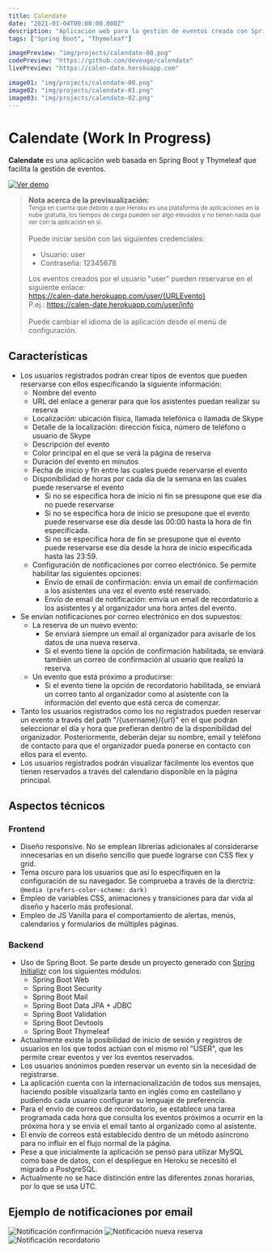 ```yaml
---
title: Calendate
date: "2021-01-04T00:00:00.000Z"
description: "Aplicación web para la gestión de eventos creada con Spring Boot y Thymeleaf. (WIP)"
tags: ["Spring Boot", "Thymeleaf"]

imagePreview: "img/projects/calendate-00.png"
codePreview: "https://github.com/deveuge/calendate"
livePreview: "https://calen-date.herokuapp.com"

image01: "img/projects/calendate-00.png"
image02: "img/projects/calendate-01.png"
image03: "img/projects/calendate-02.png"
---
```


# Calendate (Work In Progress)
**Calendate** es una aplicación web basada en Spring Boot y Thymeleaf que facilita la gestión de eventos.

[![Ver demo](https://img.shields.io/badge/Ver%20demo-430098?style=for-the-badge&logo=heroku&logoColor=white)](https://calen-date.herokuapp.com)

> **Nota acerca de la previsualización:**<br/>
> <small>Tenga en cuenta que debido a que Heroku es una plataforma de aplicaciones en la nube gratuita, los tiempos de carga pueden ser algo elevados y no tienen nada que ver con la aplicación en sí.</small><br/>
><br/>
> Puede iniciar sesión con las siguientes credenciales:
> * Usuario: user
> * Contraseña: 12345678
>
> Los eventos creados por el usuario "user" pueden reservarse en el siguiente enlace:<br/>
> https://calen-date.herokuapp.com/user/{URLEvento}<br/>
> P.ej.: https://calen-date.herokuapp.com/user/info<br/>
><br/>
> Puede cambiar el idioma de la aplicación desde el menú de configuración.



## Características
- Los usuarios registrados podrán crear tipos de eventos que pueden reservarse con ellos especificando la siguiente información:
    - Nombre del evento
    - URL del enlace a generar para que los asistentes puedan realizar su reserva
    - Localización: ubicación física, llamada telefónica o llamada de Skype
    - Detalle de la localización: dirección física, número de teléfono o usuario de Skype
    - Descripción del evento
    - Color principal en el que se verá la página de reserva
    - Duración del evento en minutos
    - Fecha de inicio y fin entre las cuales puede reservarse el evento
    - Disponibilidad de horas por cada día de la semana en las cuales puede reservarse el evento
        - Si no se especifica hora de inicio ni fin se presupone que ese día no puede reservarse
        - Si no se especifica hora de inicio se presupone que el evento puede reservarse ese día desde las 00:00 hasta la hora de fin especificada.
        - Si no se especifica hora de fin se presupone que el evento puede reservarse ese día desde la hora de inicio especificada hasta las 23:59.
    - Configuración de notificaciones por correo electrónico. Se permite habilitar las siguientes opciones:
        - Envío de email de confirmación: envía un email de confirmación a los asistentes una vez el evento esté reservado.
        - Envío de email de notificación: emvía un email de recordatorio a los asistentes y al organizador una hora antes del evento.
- Se envían notificaciones por correo electrónico en dos supuestos:
    - La reserva de un nuevo evento:
        - Se enviará siempre un email al organizador para avisarle de los datos de una nueva reserva.
        - Si el evento tiene la opción de confirmación habilitada, se enviará también un correo de confirmación al usuario que realizó la reserva.
    - Un evento que está próximo a producirse:
        - Si el evento tiene la opción de recordatorio habilitada, se enviará un correo tanto al organizador como al asistente con la información del evento que está cerca de comenzar.
- Tanto los usuarios registrados como los no registrados pueden reservar un evento a través del path "/{username}/{url}" en el que podrán seleccionar el día y hora que prefieran dentro de la disponibilidad del organizador. Posteriormente, deberán dejar su nombre, email y teléfono de contacto para que el organizador pueda ponerse en contacto con ellos para el evento.
- Los usuarios registrados podrán visualizar fácilmente los eventos que tienen reservados a través del calendario disponible en la página principal.

## Aspectos técnicos
### Frontend
- Diseño responsive. No se emplean librerías adicionales al considerarse innecesarias en un diseño sencillo que puede lograrse con CSS flex y grid.
- Tema oscuro para los usuarios que así lo especifiquen en la configuración de su navegador. Se comprueba a través de la dierctriz:
 ```@media (prefers-color-scheme: dark)```
- Empleo de variables CSS, animaciones y transiciones para dar vida al diseño y hacerlo más profesional.
- Empleo de JS Vanilla para el comportamiento de alertas, menús, calendarios y formularios de múltiples páginas.

### Backend
- Uso de Spring Boot. Se parte desde un proyecto generado con [Spring Initializr](https://start.spring.io) con los siguientes módulos:
    - Spring Boot Web
    - Spring Boot Security
    - Spring Boot Mail
    - Spring Boot Data JPA + JDBC
    - Spring Boot Validation
    - Spring Boot Devtools
    - Spring Boot Thymeleaf
- Actualmente existe la posibilidad de inicio de sesión y registros de usuarios en los que todos actúan con el mismo rol "USER", que les permite crear eventos y ver los eventos reservados.
- Los usuarios anónimos pueden reservar un evento sin la necesidad de registrarse.
- La aplicación cuenta con la internacionalización de todos sus mensajes, haciendo posible visualizarla tanto en inglés como en castellano y pudiendo cada usuario configurar su lenguaje de preferencia.
- Para el envío de correos de recordatorio, se establece una tarea programada cada hora que consulta los eventos próximos a ocurrir en la próxima hora y se envía el email tanto al organizado como al asistente.
- El envío de correos está establecido dentro de un método asíncrono para no influir en el flujo normal de la página.
- Pese a que inicialmente la aplicación se pensó para utilizar MySQL como base de datos, con el despliegue en Heroku se necesitó el migrado a PostgreSQL.
- Actualmente no se hace distinción entre las diferentes zonas horarias, por lo que se usa UTC.

## Ejemplo de notificaciones por email
![Notificación confirmación](calendate-notif-01.png)
![Notificación nueva reserva](calendate-notif-02.png)
![Notificación recordatorio](calendate-notif-03.png)
